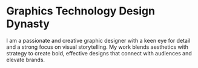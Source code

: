# Graphics Technology Design Dynasty
I am a passionate and creative graphic designer with a keen eye for detail and a strong focus on visual storytelling. My work blends aesthetics with strategy to create bold, effective designs that connect with audiences and elevate brands.
